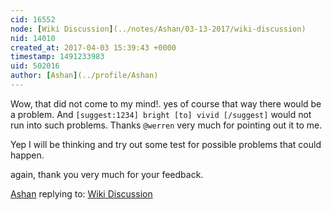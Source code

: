 ```yaml
---
cid: 16552
node: [Wiki Discussion](../notes/Ashan/03-13-2017/wiki-discussion)
nid: 14010
created_at: 2017-04-03 15:39:43 +0000
timestamp: 1491233983
uid: 502016
author: [Ashan](../profile/Ashan)
---
```


Wow, that did not come to my mind!. yes of course that way there would be a problem. And `[suggest:1234] bright [to] vivid [/suggest]` would not run into such problems. Thanks `@werren` very much for pointing out it to me.

Yep I will be thinking and try out some test for possible problems that could happen. 

again, thank you very much for your feedback. 

[Ashan](../profile/Ashan) replying to: [Wiki Discussion](../notes/Ashan/03-13-2017/wiki-discussion)

